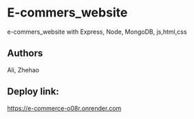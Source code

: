 # E-commers_website
e-commers_website with Express, Node, MongoDB, js,html,css

## Authors
Ali, Zhehao

## Deploy link:
https://e-commerce-o08r.onrender.com
